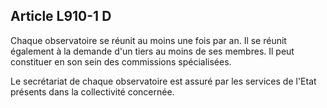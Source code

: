 Article L910-1 D
----
Chaque observatoire se réunit au moins une fois par an. Il se réunit également à
la demande d'un tiers au moins de ses membres. Il peut constituer en son sein
des commissions spécialisées.

Le secrétariat de chaque observatoire est assuré par les services de l'Etat
présents dans la collectivité concernée.

